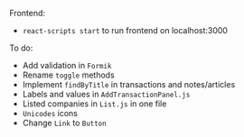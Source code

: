 Frontend:
- `react-scripts start` to run frontend on localhost:3000

To do:
- Add validation in `Formik`
- Rename `toggle` methods
- Implement `findByTitle` in transactions and notes/articles
- Labels and values in `AddTransactionPanel.js`
- Listed companies in `List.js` in one file
- `Unicodes` icons
- Change `Link` to `Button`
